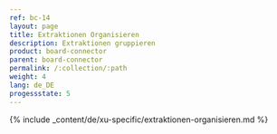 ```yaml
---
ref: bc-14
layout: page
title: Extraktionen Organisieren
description: Extraktionen gruppieren
product: board-connector
parent: board-connector
permalink: /:collection/:path
weight: 4
lang: de_DE
progessstate: 5
---
```


{% include _content/de/xu-specific/extraktionen-organisieren.md %}